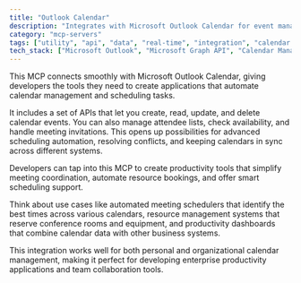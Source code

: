 ```yaml
---
title: "Outlook Calendar"
description: "Integrates with Microsoft Outlook Calendar for event management, scheduling, and attendee status updates."
category: "mcp-servers"
tags: ["utility", "api", "data", "real-time", "integration", "calendar management", "scheduling automation", "productivity tools"]
tech_stack: ["Microsoft Outlook", "Microsoft Graph API", "Calendar Management", "Scheduling Systems", "Productivity Tools", "Event Management"]
---
```


This MCP connects smoothly with Microsoft Outlook Calendar, giving developers the tools they need to create applications that automate calendar management and scheduling tasks.

It includes a set of APIs that let you create, read, update, and delete calendar events. You can also manage attendee lists, check availability, and handle meeting invitations. This opens up possibilities for advanced scheduling automation, resolving conflicts, and keeping calendars in sync across different systems.

Developers can tap into this MCP to create productivity tools that simplify meeting coordination, automate resource bookings, and offer smart scheduling support.

Think about use cases like automated meeting schedulers that identify the best times across various calendars, resource management systems that reserve conference rooms and equipment, and productivity dashboards that combine calendar data with other business systems.

This integration works well for both personal and organizational calendar management, making it perfect for developing enterprise productivity applications and team collaboration tools.
